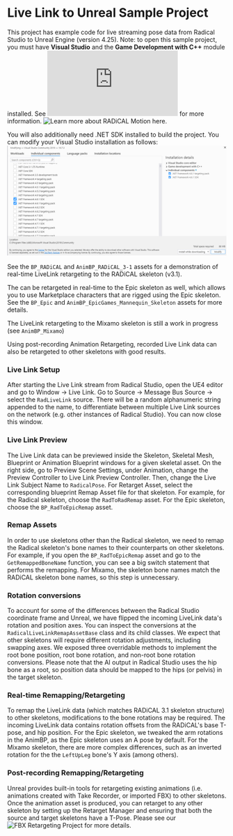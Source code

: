 # Live Link to Unreal Sample Project

This project has example code for live streaming pose data from Radical Studio to Unreal Engine (version 4.25). Note: to open this sample project, you must have **Visual Studio** and the **Game Development with C++** module installed. See ![this guide](https://docs.unrealengine.com/en-US/Programming/Development/VisualStudioSetup/index.html) for more information. ![Learn more about RADiCAL Motion here.](https://getrad.co/)

You will also additionally need .NET SDK installed to build the project. You can modify your Visual Studio installation as follows:
![.NET installation](Tutorial_Images/install_dotnet.png)

See the `BP_RADiCAL` and `AnimBP_RADiCAL_3-1` assets for a demonstration of real-time LiveLink retargeting to the RADiCAL skeleton (v3.1).

The can be retargeted in real-time to the Epic skeleton as well, which allows you to use Marketplace characters that are rigged using the Epic skeleton. See the `BP_Epic` and `AnimBP_EpicGames_Mannequin_Skeleton` assets for more details.

The LiveLink retargeting to the Mixamo skeleton is still a work in progress (see `AnimBP_Mixamo`)

Using post-recording Animation Retargeting, recorded Live Link data can also be retargeted to other skeletons with good results.

### Live Link Setup
After starting the Live Link stream from Radical Studio, open the UE4 editor and go to Window -> Live Link. Go to Source -> Message Bus Source -> select the `RadLiveLink` source. There will be a random alphanumeric string appended to the name, to differentiate between multiple Live Link sources on the network (e.g. other instances of Radical Studio). You can now close this window.

### Live Link Preview
The Live Link data can be previewed inside the Skeleton, Skeletal Mesh, Blueprint or Animation Blueprint windows for a given skeletal asset. On the right side, go to Preview Scene Settings, under Animation, change the Preview Controller to Live Link Preview Controller. Then, change the Live Link Subject Name to `RadicalPose`.
For Retarget Asset, select the corresponding blueprint Remap Asset file for that skeleton. For example, for the Radical skeleton, choose the `RadToRadRemap` asset. For the Epic skeleton, choose the `BP_RadToEpicRemap` asset.

### Remap Assets
In order to use skeletons other than the Radical skeleton, we need to remap the Radical skeleton's bone names to their counterparts on other skeletons. For example, if you open the `BP_RadToEpicRemap` asset and go to the `GetRemappedBoneName` function, you can see a big switch statement that performs the remapping. For Mixamo, the skeleton bone names match the RADiCAL skeleton bone names, so this step is unnecessary.

### Rotation conversions
To account for some of the differences between the Radical Studio coordinate frame and Unreal, we have flipped the incoming LiveLink data's rotation and position axes. You can inspect the conversions at the `RadicalLiveLinkRemapAssetBase` class and its child classes. We expect that other skeletons will require different rotation adjustments, including swapping axes. We exposed three overridable methods to implement the root bone position, root bone rotation, and non-root bone rotation conversions. Please note that the AI output in Radical Studio uses the hip bone as a root, so position data should be mapped to the hips (or pelvis) in the target skeleton.

### Real-time Remapping/Retargeting
To remap the LiveLink data (which matches RADiCAL 3.1 skeleton structure) to other skeletons, modifications to the bone rotations may be required. The incoming LiveLink data contains rotation offsets from the RADiCAL's base T-pose, and hip position. For the Epic skeleton, we tweaked the arm rotations in the AnimBP, as the Epic skeleton uses an A pose by default. For the Mixamo skeleton, there are more complex differences, such as an inverted rotation for the the `LeftUpLeg` bone's Y axis (among others).

### Post-recording Remapping/Retargeting
Unreal provides built-in tools for retargeting existing animations (i.e. animations created with Take Recorder, or imported FBX) to other skeletons. Once the animation asset is produced, you can retarget to any other skeleton by setting up the Retarget Manager and ensuring that both the source and target skeletons have a T-Pose. Please see our ![FBX Retargeting Project](https://github.com/get-rad/Unreal_FBX_Retarget) for more details.
